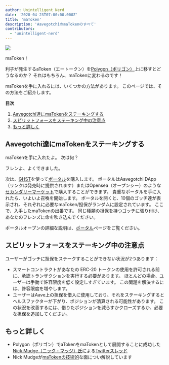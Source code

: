 ```yaml
---
author: Unintelligent Nerd
date: '2020-04-23T07:00:00.000Z'
title: 'maToken'
description: 'AavegotchiのmaTokenのすべて'
contributors:
  - "unintelligent-nerd"
---
```


<div class="headerImageContainer">
<img class="headerImage" src="/matokens/matoken.png">
<p class="headerImageText">maToken！</p>
</div>

利子が発生するaToken（エートークン）を[Polygon（ポリゴン）](/glossary#polygon)上に移すとどうなるのか？ それはもちろん、maTokenに変わるのです！

maTokenを手に入れるには、いくつかの方法があります。 このページでは、その方法をご紹介します。

<div class="contentsBox">

**目次**

<ol>
<li><a href=#staking-matokens-into-aavegotchis>Aavegotchi達にmaTokenをステーキングする</a></li>
<li><a href=#problems-while-staking-spirit-force>スピリットフォースをステーキング中の注意点</a></li>
<li><a href=#learn-more>もっと詳しく</a></li>
</ol>

</div>

## Aavegotchi達にmaTokenをステーキングする

maTokenを手に入れたよ。 次は何？

フレンよ、よくできました。

次は、[GHST](/ghst)を使って[ポータル](/portals)を購入します。 ポータルはAavegotchi DApp（リンクは発売時に提供されます）またはOpensea（オープンシー）のような[セカンダリーマーケット](/marketplace)で購入することができます。 貴重なポータルを手に入れたら、いよいよ召喚を開始します。 ポータルを開くと、10個のゴッチ達が表示され、それぞれに必要なmaToken/担保がランダムに設定されています。 ここで、入手したmaTokenの出番です。 同じ種類の担保を持つゴッチに張り付け、あなたのフレンズに命を吹き込んでください。

ポータルオープンの詳細な説明は、[ポータル](/portals)ページをご覧ください。

## スピリットフォースをステーキング中の注意点

ユーザーがゴッチに担保をステークすることができない状況が2つあります：

* スマートコントラクトがあなたの ERC-20 トークンの使用を許可される前に、承認トランザクションを実行する必要があります。 ほとんどの場合、ユーザーは手動で許容限度を低く設定しすぎています。 この問題を解決するには、許容限度を増やします。
* ユーザーはAave上の担保を借入に使用しており、それをステーキングするとヘルスファクターが下がり、ポジションが清算される可能性があります。 この状況を改善するには、借りたポジションを減らすかクローズするか、必要な担保を追加してください。

## もっと詳しく

* Polygon（ポリゴン）でaTokenをmaTokenとして展開することに成功した[Nick Mudge（ニック・マッジ）氏](/team#nick-mudge)による[Twitterスレッド](https://twitter.com/mudgen/status/1352399348219445250)
* Nick Mudgeが[maTokenの技術的](https://aavegotchi.substack.com/p/aaves-interest-bearing-atokens-on)な面につい解説しています
